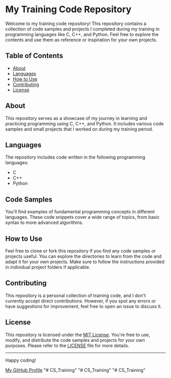 # My Training Code Repository

Welcome to my training code repository! This repository contains a collection of code samples and projects I completed during my training in programming languages like C, C++, and Python. Feel free to explore the contents and use them as reference or inspiration for your own projects.

## Table of Contents

- [About](#about)
- [Languages](#languages)
- [How to Use](#how-to-use)
- [Contributing](#contributing)
- [License](#license)

## About

This repository serves as a showcase of my journey in learning and practicing programming using C, C++, and Python. It includes various code samples and small projects that I worked on during my training period.

## Languages

The repository includes code written in the following programming languages:
- C
- C++
- Python

## Code Samples

You'll find examples of fundamental programming concepts in different languages. These code snippets cover a wide range of topics, from basic syntax to more advanced algorithms.

## How to Use

Feel free to clone or fork this repository if you find any code samples or projects useful. You can explore the directories to learn from the code and adapt it for your own projects. Make sure to follow the instructions provided in individual project folders if applicable.

## Contributing

This repository is a personal collection of training code, and I don't currently accept direct contributions. However, if you spot any errors or have suggestions for improvement, feel free to open an issue to discuss it.

## License

This repository is licensed under the [MIT License](LICENSE). You're free to use, modify, and distribute the code samples and projects for your own purposes. Please refer to the [LICENSE](LICENSE) file for more details.

---

Happy coding!

[My GitHub Profile](https://github.com/Gopika-Subash)
"# CS_Training" 
"# CS_Training" 
"# CS_Training"
